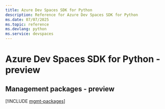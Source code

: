 ```yaml
---
title: Azure Dev Spaces SDK for Python
description: Reference for Azure Dev Spaces SDK for Python
ms.date: 07/07/2025
ms.topic: reference
ms.devlang: python
ms.service: devspaces
---
```

# Azure Dev Spaces SDK for Python - preview

## Management packages - preview
[!INCLUDE [mgmt-packages](dev-spaces-mgmt-index.md)]